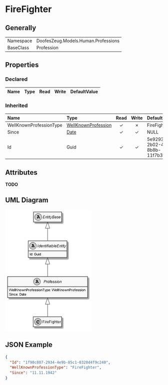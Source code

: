 ﻿# FireFighter

## Generally

|||
|:-|:-|
|Namespace|DoofesZeug.Models.Human.Professions|
|BaseClass|Profession|

## Properties

### Declared

|Name|Type|Read|Write|DefaultValue|
|:---|:---|:--:|:---:|:-----------|

### Inherited

|Name|Type|Read|Write|DefaultValue|
|:---|:---|:--:|:---:|:-----------|
|WellKnownProfessionType|[WellKnownProfession](../../Enumerations/DoofesZeug.Models.Human.Professions\WellKnownProfession.md)|&#x2713;|&#x2717;|FireFighter|
|Since|[Date](../../Models/DoofesZeug.Models.DateAndTime\Date.md)|&#x2713;|&#x2713;|NULL|
|Id|Guid|&#x2713;|&#x2713;|5e9293b6-2b02-453f-8b8b-11f7b38cd2b6|

## Attributes

**TODO**

## UML Diagram

![FireFighter.png](./FireFighter.png "FireFighter")

## JSON Example

```json
{
  "Id": "1f98c807-2934-4e9b-85c1-0320d4f9c240",
  "WellKnownProfessionType": "FireFighter",
  "Since": "11.11.1942"
}
```

